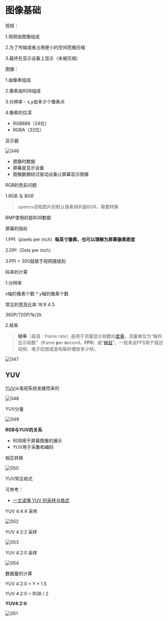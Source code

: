 # 图像基础

视频：

1.视频由图像组成

2.为了传输或者占用更小的空间而被压缩

3.最终在显示设备上显示（未被压缩）

图像：

1.由像素组成

2.像素由RGB组成

3.分辨率 - x,y由多少个像素点

4.像素的位深

+ RGB888（24位）
+ RGBA（32位）



显示器

![046](https://github.com/winfredzen/VideoAudio/blob/main/Basic/image/046.png)

+ 图像时数据
+ 屏幕是显示设备
+ 图像数据经过驱动设备让屏幕显示图像



RGB的色彩问题

1.RGB 与 BGR

> opencv读取图片的默认像素排列是BGR，需要转换

BMP使用的是BGR数据





屏幕的指标

1.PPI（pixels per inch）**每英寸像素，**也可以理解为**屏幕像素密度**

2.DPI（Dots per inch）

3.PPI > 300就属于视网膜级别



码率的计算

1.分辨率

x轴的像素个数 * y轴的像素个数

常见的宽高比率 16:9 4:3

360P/720P/1k/2k



2.帧率

> **帧率**（英语：frame rate）是用于测量显示帧数的[度量](https://zh.wikipedia.org/wiki/度量)。测量单位为“每秒显示帧数”（**f**rame **p**er **s**econd，**FPS**）或“[赫兹](https://zh.wikipedia.org/wiki/赫茲)”，一般来说FPS用于描述视频、电子绘图或游戏每秒播放多少帧。

![047](https://github.com/winfredzen/VideoAudio/blob/main/Basic/image/047.png)



## YUV

[YUV](https://zh.wikipedia.org/zh-sg/YUV)从电视系统发展而来的

![048](https://github.com/winfredzen/VideoAudio/blob/main/Basic/image/048.png)

YUV分量

![049](https://github.com/winfredzen/VideoAudio/blob/main/Basic/image/049.png)



**RGB与YUV的关系**

+ RGB用于屏幕图像的展示
+ YUV用于采集和编码

相互转换

![050](https://github.com/winfredzen/VideoAudio/blob/main/Basic/image/050.png)



YUV常见格式

可参考：

+ [一文读懂 YUV 的采样与格式](https://glumes.com/post/ffmpeg/understand-yuv-format/)

YUV 4:4:4 采样

![052](https://github.com/winfredzen/VideoAudio/blob/main/Basic/image/052.png)

YUV 4:2:2 采样

![053](https://github.com/winfredzen/VideoAudio/blob/main/Basic/image/053.png)

YUV 4:2:0 采样

![054](https://github.com/winfredzen/VideoAudio/blob/main/Basic/image/054.png)



数据量的计算

YUV 4:2:0 = Y * 1.5

YUV 4:2:0 = RGB / 2



**YUV4:2:0** 

![051](https://github.com/winfredzen/VideoAudio/blob/main/Basic/image/051.png)













































